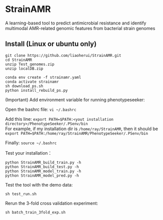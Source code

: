 # StrainAMR
A learning-based tool to predict antimicrobial resistance and identify multimodal AMR-related genomic features from bacterial strain genomes

## Install (Linux or ubuntu only)

`git clone https://github.com/liaoherui/StrainAMR.git`<BR/>
`cd StrainAMR`<BR/>
`unzip Test_genomes.zip`<BR/>
`unzip localDB.zip`<BR/>

`conda env create -f strainamr.yaml`<BR/>
`conda activate strainamr`<BR/>
`sh download_ps.sh`<BR/>
`python install_rebuild_ps.py`<BR/>

(Important) Add environment variable for running phenotypeseeker:

Open the bashrc file:
`vi ~/.bashrc`<BR/>

Add this line:
`export PATH=$PATH:<yout installation directory>/PhenotypeSeeker/.PSenv/bin`<BR/>
For example, if my installation dir is `/home/ray/StrainAMR`, then it should be<BR/>
`export PATH=$PATH:/home/ray/StrainAMR/PhenotypeSeeker/.PSenv/bin`<BR/>

Finally:
`source ~/.bashrc`<BR/>


Test your installation：<BR/>

`python StrainAMR_build_train.py -h`<BR/>
`python StrainAMR_build_test.py -h`<BR/>
`python StrainAMR_model_train.py -h`<BR/>
`python StrainAMR_model_pred.py -h`<BR/>

Test the tool with the demo data:<BR/>

`sh test_run.sh`

 Rerun the 3-fold cross validation experiment:<BR/>

 `sh batch_train_3fold_exp.sh`

